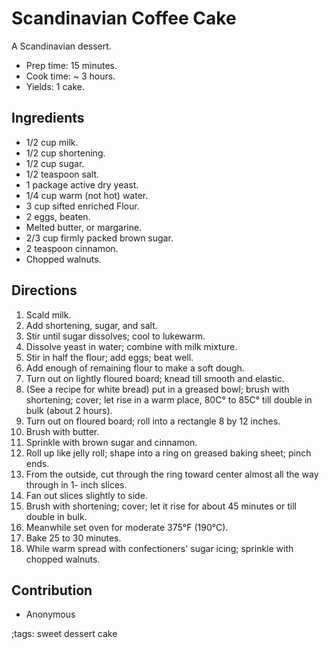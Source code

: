 # Scandinavian Coffee Cake

A Scandinavian dessert.

- Prep time: 15 minutes.
- Cook time: ~ 3 hours.
- Yields: 1 cake.

## Ingredients

- 1/2 cup milk.
- 1/2 cup shortening.
- 1/2 cup sugar.
- 1/2 teaspoon salt.
- 1 package active dry yeast.
- 1/4 cup warm (not hot) water.
- 3 cup sifted enriched Flour.
- 2 eggs, beaten.
- Melted butter, or margarine.
- 2/3 cup firmly packed brown sugar.
- 2 teaspoon cinnamon.
- Chopped walnuts.

## Directions

1. Scald milk.
2. Add shortening, sugar, and salt.
3. Stir until sugar dissolves; cool to lukewarm.
4. Dissolve yeast in water; combine with milk mixture.
5. Stir in half the flour; add eggs; beat well.
6. Add enough of remaining flour to make a soft dough.
7. Turn out on lightly floured board; knead till smooth and elastic.
8. (See a recipe for white bread) put in a greased bowl; brush with shortening;
   cover; let rise in a warm place, 80C° to 85C° till double in bulk (about 2
   hours).
9. Turn out on floured board; roll into a rectangle 8 by 12 inches.
10. Brush with butter.
11. Sprinkle with brown sugar and cinnamon.
12. Roll up like jelly roll; shape into a ring on greased baking sheet; pinch
    ends.
13. From the outside, cut through the ring toward center almost all the way
    through in 1- inch slices.
14. Fan out slices slightly to side.
15. Brush with shortening; cover; let it rise for about 45 minutes or till
    double in bulk.
16. Meanwhile set oven for moderate 375°F (190°C).
17. Bake 25 to 30 minutes.
18. While warm spread with confectioners' sugar icing; sprinkle with chopped
    walnuts.

## Contribution

- Anonymous

;tags: sweet dessert cake
